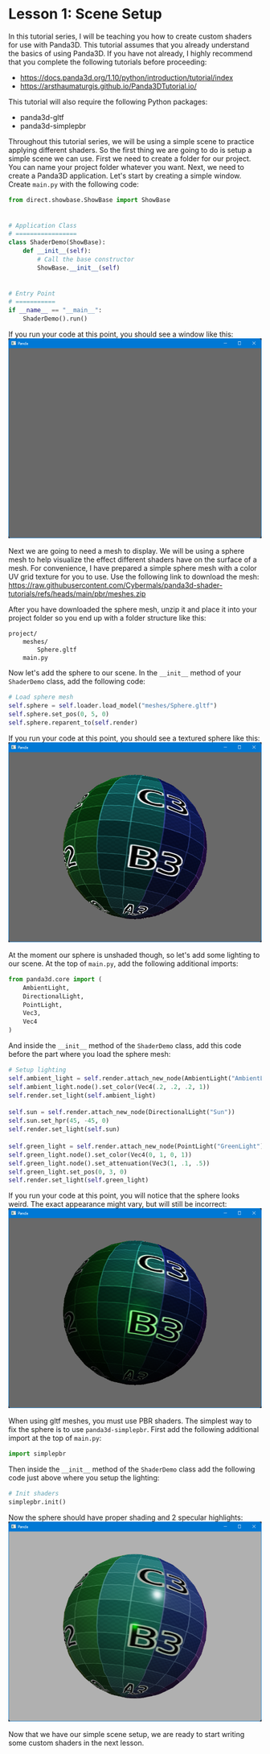 # Lesson 1: Scene Setup

In this tutorial series, I will be teaching you how to create custom shaders for use with Panda3D. This tutorial assumes that you already understand the basics of using Panda3D. If you have not already, I highly recommend that you complete the following tutorials before proceeding:
* https://docs.panda3d.org/1.10/python/introduction/tutorial/index
* https://arsthaumaturgis.github.io/Panda3DTutorial.io/

This tutorial will also require the following Python packages:
* panda3d-gltf
* panda3d-simplepbr

Throughout this tutorial series, we will be using a simple scene to practice applying different shaders. So the first thing we are going to do is setup a simple scene we can use. First we need to create a folder for our project. You can name your project folder whatever you want. Next, we need to create a Panda3D application. Let's start by creating a simple window. Create `main.py` with the following code:
```python
from direct.showbase.ShowBase import ShowBase


# Application Class
# =================
class ShaderDemo(ShowBase):
    def __init__(self):
        # Call the base constructor
        ShowBase.__init__(self)


# Entry Point
# ===========
if __name__ == "__main__":
    ShaderDemo().run()

```

If you run your code at this point, you should see a window like this:  
![window screenshot](https://github.com/Cybermals/panda3d-shader-tutorials/blob/main/pbr/01-scene_setup/screenshots/01-window.png?raw=true)

Next we are going to need a mesh to display. We will be using a sphere mesh to help visualize the effect different shaders have on the surface of a mesh. For convenience, I have prepared a simple sphere mesh with a color UV grid texture for you to use. Use the following link to download the mesh:  
https://raw.githubusercontent.com/Cybermals/panda3d-shader-tutorials/refs/heads/main/pbr/meshes.zip  

After you have downloaded the sphere mesh, unzip it and place it into your project folder so you end up with a folder structure like this:
```
project/
    meshes/
        Sphere.gltf
    main.py
```

Now let's add the sphere to our scene. In the `__init__` method of your `ShaderDemo` class, add the following code:
```python
# Load sphere mesh
self.sphere = self.loader.load_model("meshes/Sphere.gltf")
self.sphere.set_pos(0, 5, 0)
self.sphere.reparent_to(self.render)
```

If you run your code at this point, you should see a textured sphere like this:  
![sphere](https://github.com/Cybermals/panda3d-shader-tutorials/blob/main/pbr/01-scene_setup/screenshots/02-sphere.png?raw=true)

At the moment our sphere is unshaded though, so let's add some lighting to our scene. At the top of `main.py`, add the following additional imports:
```python
from panda3d.core import (
    AmbientLight,
    DirectionalLight,
    PointLight,
    Vec3,
    Vec4
)
```

And inside the `__init__` method of the `ShaderDemo` class, add this code before the part where you load the sphere mesh:
```python
# Setup lighting
self.ambient_light = self.render.attach_new_node(AmbientLight("AmbientLight"))
self.ambient_light.node().set_color(Vec4(.2, .2, .2, 1))
self.render.set_light(self.ambient_light)

self.sun = self.render.attach_new_node(DirectionalLight("Sun"))
self.sun.set_hpr(45, -45, 0)
self.render.set_light(self.sun)

self.green_light = self.render.attach_new_node(PointLight("GreenLight"))
self.green_light.node().set_color(Vec4(0, 1, 0, 1))
self.green_light.node().set_attenuation(Vec3(1, .1, .5))
self.green_light.set_pos(0, 3, 0)
self.render.set_light(self.green_light)
```

If you run your code at this point, you will notice that the sphere looks weird. The exact appearance might vary, but will still be incorrect:  
![broken sphere](https://github.com/Cybermals/panda3d-shader-tutorials/blob/main/pbr/01-scene_setup/screenshots/03-broken_sphere.png?raw=true)

When using gltf meshes, you must use PBR shaders. The simplest way to fix the sphere is to use `panda3d-simplepbr`. First add the following additional import at the top of `main.py`:
```python
import simplepbr
```

Then inside the `__init__` method of the `ShaderDemo` class add the following code just above where you setup the lighting:
```python
# Init shaders
simplepbr.init()
```

Now the sphere should have proper shading and 2 specular highlights:  
![shaded sphere](https://github.com/Cybermals/panda3d-shader-tutorials/blob/main/pbr/01-scene_setup/screenshots/04-shaded_sphere.png?raw=true)

Now that we have our simple scene setup, we are ready to start writing some custom shaders in the next lesson.
